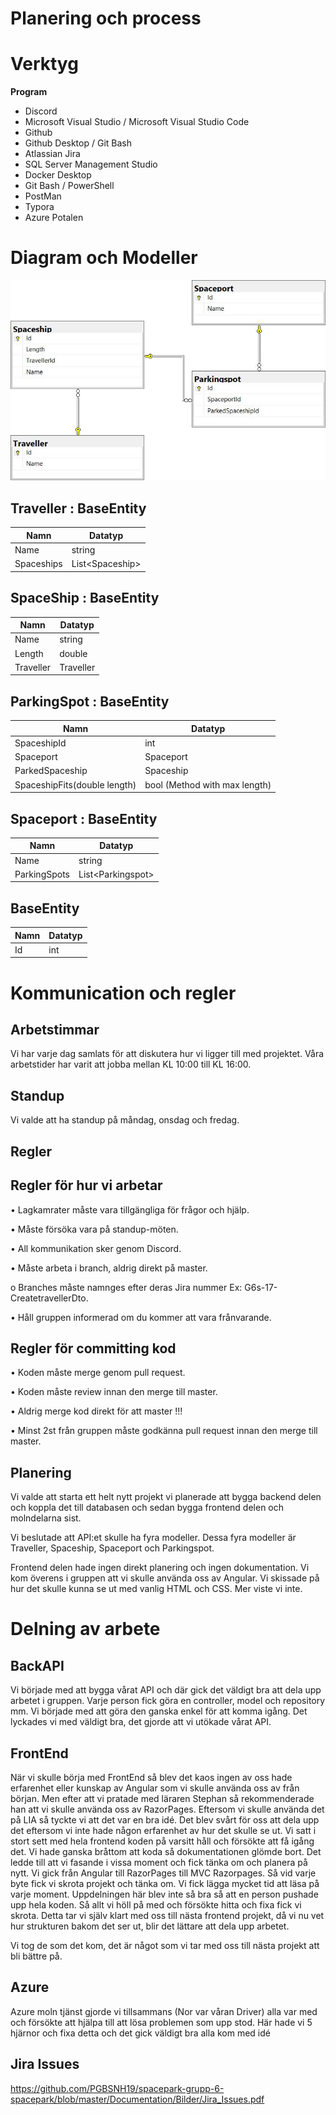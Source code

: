 # **Planering och process**

# **Verktyg**

**Program**

- Discord
- Microsoft Visual Studio / Microsoft Visual Studio Code
- Github
- Github Desktop / Git Bash
- Atlassian Jira
- SQL Server Management Studio
- Docker Desktop
- Git Bash / PowerShell
- PostMan
- Typora
- Azure Potalen


# Diagram och Modeller
 ![](Bilder/databas.jpg)

## Traveller : BaseEntity

| Namn       | Datatyp         |
| ---------- | --------------- |
| Name       | string          |
| Spaceships | List&lt;Spaceship> |

## SpaceShip : BaseEntity

| Namn      | Datatyp   |
| --------- | --------- |
| Name      | string    |
| Length    | double    |
| Traveller | Traveller |

## ParkingSpot : BaseEntity

| Namn                         | Datatyp                       |
| ---------------------------- | ----------------------------- |
| SpaceshipId                  | int                           |
| Spaceport                    | Spaceport                     |
| ParkedSpaceship              | Spaceship                     |
| SpaceshipFits(double length) | bool (Method with max length) |

## Spaceport : BaseEntity

| Namn         | Datatyp           |
| ------------ | ----------------- |
| Name         | string            |
| ParkingSpots | List&lt;Parkingspot> |

## BaseEntity

| Namn | Datatyp |
| ---- | ------- |
| Id   | int     |



# Kommunication och regler

## **Arbetstimmar**

Vi har varje dag samlats för att diskutera hur vi ligger till med projektet. Våra arbetstider har varit att jobba mellan KL 10:00 till KL 16:00.

## **Standup**

Vi valde att ha standup på måndag, onsdag och fredag.

## **Regler**

## **Regler för hur vi arbetar**

• Lagkamrater måste vara tillgängliga för frågor och hjälp.

• Måste försöka vara på standup-möten.

• All kommunikation sker genom Discord.

• Måste arbeta i branch, aldrig direkt på master.

 o Branches måste namnges efter deras Jira nummer Ex: G6s-17-CreatetravellerDto.

• Håll gruppen informerad om du kommer att vara frånvarande.

 

## **Regler för committing kod**

• Koden måste merge genom pull request.

• Koden måste review innan den merge till master.

• Aldrig merge kod direkt för att master !!! 

• Minst 2st från gruppen måste godkänna pull request innan den merge till master.



## **Planering**

Vi valde att starta ett helt nytt projekt vi planerade att bygga backend delen och koppla det till databasen och sedan bygga frontend delen och molndelarna sist.

Vi beslutade att API:et skulle ha fyra modeller. Dessa fyra modeller är Traveller, Spaceship, Spaceport och Parkingspot. 

Frontend delen hade ingen direkt planering och ingen dokumentation. Vi kom överens i gruppen att vi skulle använda oss av Angular. Vi skissade på hur det skulle kunna se ut med vanlig HTML och CSS. Mer viste vi inte.



# Delning av arbete

## BackAPI

Vi började med att bygga vårat API och där gick det väldigt bra att dela upp arbetet i gruppen. Varje person fick göra en controller, model och repository mm. Vi började med att göra den ganska enkel för att komma igång. Det lyckades vi med väldigt bra, det gjorde att vi utökade vårat API.

## FrontEnd

När vi skulle börja med FrontEnd så blev det kaos ingen av oss hade erfarenhet eller kunskap av Angular som vi skulle använda oss av från början. Men efter att vi pratade med läraren Stephan så rekommenderade han att vi skulle använda oss av RazorPages. Eftersom vi skulle använda det på LIA så tyckte vi att det var en bra idé. Det blev svårt för oss att dela upp det eftersom vi inte hade någon erfarenhet av hur det skulle se ut. Vi satt i stort sett med hela frontend koden på varsitt håll och försökte att få igång det. Vi hade ganska bråttom att koda så dokumentationen glömde bort. Det ledde till att vi fasande i vissa moment och fick tänka om och planera på nytt. Vi gick från Angular till RazorPages till MVC Razorpages. Så vid varje byte fick vi skrota projekt och tänka om. Vi fick lägga mycket tid att läsa på varje moment. Uppdelningen här blev inte så bra så att en person pushade upp hela koden. Så allt vi höll på med och försökte hitta och fixa fick vi skrota. Detta tar vi själv klart med oss till nästa frontend projekt, då vi nu vet hur strukturen bakom det ser ut, blir det lättare att dela upp arbetet. 

Vi tog de som det kom, det är något som vi tar med oss till nästa projekt att bli bättre på.

## Azure

Azure moln tjänst gjorde vi tillsammans (Nor var våran Driver) alla var med och försökte att hjälpa till att lösa problemen som upp stod. Här hade vi 5 hjärnor och fixa detta och det gick väldigt bra alla kom med idé 

## Jira Issues
https://github.com/PGBSNH19/spacepark-grupp-6-spacepark/blob/master/Documentation/Bilder/Jira_Issues.pdf
